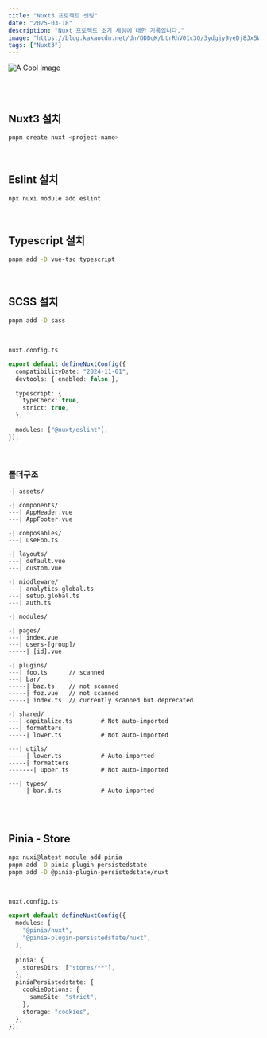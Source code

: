 ```yaml
---
title: "Nuxt3 프로젝트 셋팅"
date: "2025-03-18"
description: "Nuxt 프로젝트 초기 세팅에 대한 기록입니다."
image: "https://blog.kakaocdn.net/dn/DDDqK/btrRhV01c3Q/3ydgjy9yeDj8Jx5W5YzGk0/img.png"
tags: ["Nuxt3"]
---
```


![A Cool Image](https://blog.kakaocdn.net/dn/DDDqK/btrRhV01c3Q/3ydgjy9yeDj8Jx5W5YzGk0/img.png)

<br/><br/>

## Nuxt3 설치

```bash
pnpm create nuxt <project-name>
```

<br/>

## Eslint 설치

```bash
npx nuxi module add eslint
```

<br/>

## Typescript 설치

```bash
pnpm add -D vue-tsc typescript
```

<br/>

## SCSS 설치

```bash
pnpm add -D sass
```

<br/>

`nuxt.config.ts`

```typescript
export default defineNuxtConfig({
  compatibilityDate: "2024-11-01",
  devtools: { enabled: false },

  typescript: {
    typeCheck: true,
    strict: true,
  },

  modules: ["@nuxt/eslint"],
});
```

<br/>

### 폴더구조

```
-| assets/

-| components/
---| AppHeader.vue
---| AppFooter.vue

-| composables/
---| useFoo.ts

-| layouts/
---| default.vue
---| custom.vue

-| middleware/
---| analytics.global.ts
---| setup.global.ts
---| auth.ts

-| modules/

-| pages/
---| index.vue
---| users-[group]/
-----| [id].vue

-| plugins/
---| foo.ts      // scanned
---| bar/
-----| baz.ts    // not scanned
-----| foz.vue   // not scanned
-----| index.ts  // currently scanned but deprecated

-| shared/
---| capitalize.ts        # Not auto-imported
---| formatters
-----| lower.ts           # Not auto-imported

---| utils/
-----| lower.ts           # Auto-imported
-----| formatters
-------| upper.ts         # Not auto-imported

---| types/
-----| bar.d.ts           # Auto-imported
```

<br/><br/>

## Pinia - Store

```bash
npx nuxi@latest module add pinia
pnpm add -D pinia-plugin-persistedstate
pnpm add -D @pinia-plugin-persistedstate/nuxt
```

<br/>

`nuxt.config.ts`

```typescript
export default defineNuxtConfig({
  modules: [
    "@pinia/nuxt",
    "@pinia-plugin-persistedstate/nuxt",
  ],
  ...
  pinia: {
    storesDirs: ["stores/**"],
  },
  piniaPersistedstate: {
    cookieOptions: {
      sameSite: "strict",
    },
    storage: "cookies",
  },
});
```
